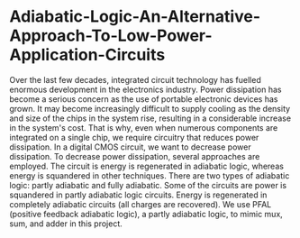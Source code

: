 # Adiabatic-Logic-An-Alternative-Approach-To-Low-Power-Application-Circuits
Over the last few decades, integrated circuit technology has fuelled enormous development in the electronics industry. Power dissipation has become a serious concern as the use of portable electronic devices has grown. It may become increasingly difficult to supply cooling as the density and size of the chips in the system rise, resulting in a considerable increase in the system's cost. That is why, even when numerous components are integrated on a single chip, we require circuitry that reduces power dissipation. In a digital CMOS circuit, we want to decrease power dissipation. To decrease power dissipation, several approaches are employed. The circuit is energy is regenerated in adiabatic logic, whereas energy is squandered in other techniques. 
There are two types of adiabatic logic: partly adiabatic and fully adiabatic. Some of the circuits are power is squandered in partly adiabatic logic circuits. Energy is regenerated in completely adiabatic circuits (all charges are recovered). We use PFAL (positive feedback adiabatic logic), a partly adiabatic logic, to mimic mux, sum, and adder in this project. 
